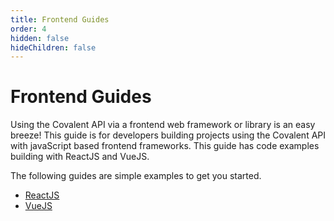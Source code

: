 ```yaml
---
title: Frontend Guides
order: 4
hidden: false
hideChildren: false
---
```


# Frontend Guides
Using the Covalent API via a frontend web framework or library is an easy breeze! This guide is for developers building projects using the Covalent API with javaScript based frontend frameworks. This guide has code examples building with ReactJS and VueJS.

The following guides are simple examples to get you started.

- [ReactJS](./react-js)
- [VueJS](./vue-js)
